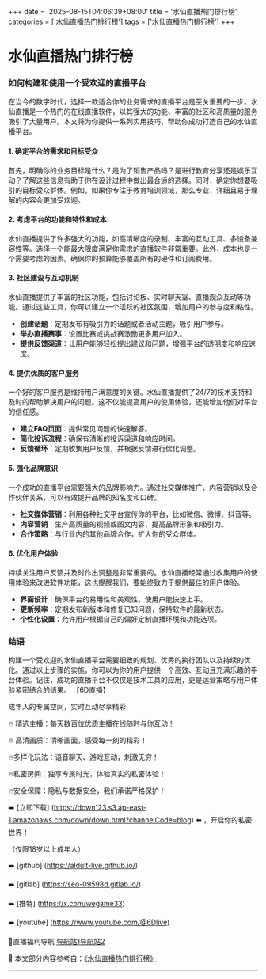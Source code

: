 +++
date = '2025-08-15T04:06:39+08:00'
title = '水仙直播热门排行榜'
categories = ['水仙直播热门排行榜']
tags = ['水仙直播热门排行榜']
+++

# 水仙直播热门排行榜

### 如何构建和使用一个受欢迎的直播平台

在当今的数字时代，选择一款适合你的业务需求的直播平台是至关重要的一步。水仙直播是一个热门的在线直播软件，以其强大的功能、丰富的社区和高质量的服务吸引了大量用户。本文将为你提供一系列实用技巧，帮助你成功打造自己的水仙直播平台。

#### 1. 确定平台的需求和目标受众

首先，明确你的业务目标是什么？是为了销售产品吗？是进行教育分享还是娱乐互动？了解这些信息有助于你在设计过程中做出最合适的选择。同时，确定你想要吸引的目标受众群体。例如，如果你专注于教育培训领域，那么专业、详细且易于理解的内容会更加受欢迎。

#### 2. 考虑平台的功能和特性和成本

水仙直播提供了许多强大的功能，如高清晰度的录制、丰富的互动工具、多设备兼容性等。选择一个能最大限度满足你需求的直播软件非常重要。此外，成本也是一个需要考虑的因素。确保你的预算能够覆盖所有的硬件和订阅费用。

#### 3. 社区建设与互动机制

水仙直播提供了丰富的社区功能，包括讨论板、实时聊天室、直播观众互动等功能。通过这些工具，你可以建立一个活跃的社区氛围，增加用户的参与度和粘性。

- **创建话题**：定期发布有吸引力的话题或者活动主题，吸引用户参与。
- **举办直播赛事**：设置比赛或挑战赛激励更多用户加入。
- **提供反馈渠道**：让用户能够轻松提出建议和问题，增强平台的透明度和响应速度。

#### 4. 提供优质的客户服务

一个好的客户服务是维持用户满意度的关键。水仙直播提供了24/7的技术支持和及时的帮助解决用户的问题。这不仅能提高用户的使用体验，还能增加他们对平台的信任感。

- **建立FAQ页面**：提供常见问题的快速解答。
- **简化投诉流程**：确保有清晰的投诉渠道和响应时间。
- **反馈循环**：定期收集用户反馈，并根据反馈进行优化调整。

#### 5. 强化品牌意识

一个成功的直播平台需要强大的品牌影响力。通过社交媒体推广、内容营销以及合作伙伴关系，可以有效提升品牌的知名度和口碑。

- **社交媒体营销**：利用各种社交平台宣传你的平台，比如微信、微博、抖音等。
- **内容营销**：生产高质量的视频或图文内容，提高品牌形象和吸引力。
- **合作策略**：与行业内的其他品牌合作，扩大你的受众群体。

#### 6. 优化用户体验

持续关注用户反馈并及时作出调整是非常重要的。水仙直播经常通过收集用户的使用体验来改进软件功能，这也提醒我们，要始终致力于提供最佳的用户体验。

- **界面设计**：确保平台的易用性和美观性，使用户能快速上手。
- **更新频率**：定期发布新版本和修复已知问题，保持软件的最新状态。
- **个性化设置**：允许用户根据自己的偏好定制直播环境和功能选项。

### 结语

构建一个受欢迎的水仙直播平台需要细致的规划、优秀的执行团队以及持续的优化。通过以上步骤的实施，你可以为你的用户提供一个高效、互动且充满乐趣的平台体验。记住，成功的直播平台不仅仅是技术工具的应用，更是运营策略与用户体验紧密结合的结果。
【6D直播】

 成年人的专属空间，实时互动尽享精彩

🔥 精选主播：每天数百位优质主播在线随时与你互动！

🔥 高清画质：清晰画面，感受每一刻的精彩！

🔥多样化玩法：语音聊天、游戏互动，刺激无穷！

🔥私密房间：独享专属时光，体验真实的私密体验！

🔥安全保障：隐私与数据安全，我们承诺严格保护！

➡️ [立即下载] (https://down123.s3.ap-east-1.amazonaws.com/down/down.html?channelCode=blog) ⬅️ ，开启你的私密世界！

 （仅限18岁以上成年人）

➡️ [github] (https://aldult-live.github.io/)

➡️ [gitlab] (https://seo-09598d.gitlab.io/)

➡️ [推特] (https://x.com/wegame33)

➡️ [youtube] (https://www.youtube.com/@6Dlive)

🔞直播福利导航   [导航站1](https://webstack-86085a.gitlab.io/)[导航站2](https://onlygit123-2.github.io/)

📘 本文部分内容参考自：[《水仙直播热门排行榜》](https://webstack-hugo-13.pages.dev/)

---
